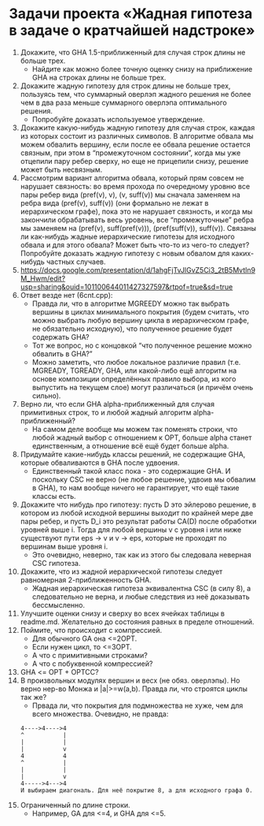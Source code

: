 # Задачи проекта «Жадная гипотеза в задаче о кратчайшей надстроке»
1. Докажите, что GHA 1.5-приближенный для случая строк длины не больше трех.
	- Найдите как можно более точную оценку снизу на приближение GHA на строках длины не больше трех.
2. Докажите жадную гипотезу для строк длины не больше трех, пользуясь тем, что суммарный оверлэп жадного решения не более чем в два раза меньше суммарного оверлэпа оптимального решения.
	- Попробуйте доказать используемое утверждение.
3. Докажите какую-нибудь жадную гипотезу для случая строк, каждая из которых состоит из различных символов.
В алгоритме обвала мы можем обвалить вершину, если после ее обвала решение остается связным, при этом в “промежуточном состоянии”, когда мы уже отцепили пару ребер сверху, но еще не прицепили снизу, решение может быть несвязным.
4. Рассмотрим вариант алгоритма обвала, который прям совсем не нарушает связность: во время прохода по очередному уровню все пары ребер вида (pref(v), v), (v, suff(v)) мы сначала заменяем на ребра вида (pref(v), suff(v)) (они формально не лежат в иерархическом графе), пока это не нарушает связность, и когда мы закончили обрабатывать весь уровень, все “промежуточные” ребра мы заменяем на (pref(v), suff(pref(v))), (pref(suff(v)), suff(v)).  Связаны ли как-нибудь жадные иерархические гипотезы для исходного обвала и для этого обвала? Может быть что-то из чего-то следует? Попробуйте доказать жадную гипотезу с новым обвалом для каких-нибудь частных случаев.
5. https://docs.google.com/presentation/d/1ahgFjTvJlGvZ5Ci3_2tB5Mvtln9M_Hwm/edit?usp=sharing&ouid=101100644011427327597&rtpof=true&sd=true
6. Ответ везде нет (6cnt.cpp):
	- Правда ли, что в алгоритме MGREEDY можно так выбрать вершины в циклах минимального покрытия (будем считать, что можно выбрать любую вершину цикла в иерархическом графе, не обязательно исходную), что полученное решение будет содержать GHA?
	- Тот же вопрос, но с концовкой “что полученное решение можно обвалить в GHA?”
	- Можно заметить, что любое локальное различие правил (т.е. MGREADY, TGREADY, GHA, или какой-либо ещё алгоритм на основе композиции определённых правило выбора, из кого выпустить на текущем слое) могут различаться (и причём очень сильно).
7. Верно ли, что если GHA alpha-приближенный для случая примитивных строк, то и любой жадный алгоритм alpha-приближенный?
	- На самом деле вообще мы можем так поменять строки, что любой жадный выбор с отношением к OPT, больше alpha станет единственным, а отношение всё ещё будет больше alpha.
8. Придумайте какие-нибудь классы решений, не содержащие GHA, которые обваливаются в GHA после удвоения.
	- Единственный такой класс пока - это содержащие GHA. И поскольку CSC не верно (не любое решение, удвоив мы обвалим в GHA), то нам вообще ничего не гарантирует, что ещё такие классы есть.
9. Докажите что нибудь про гипотезу: пусть D это эйлерово решение, в котором из любой исходной вершины выходит по крайней мере две пары ребер, и пусть D_i это результат работы CA(D) после обработки уровней выше i. Тогда для любой вершины v с уровня i или ниже существуют пути eps -> v и v -> eps, которые не проходят по вершинам выше уровня i.
	- Это очевидно, неверно, так как из этого бы следовала неверная CSC гипотеза.
10. Докажите, что из жадной иерархической гипотезы следует равномерная 2-приближенность GHA.
	- Жадная иерархическая гипотеза эквивалентна CSC (в силу 8), а следовательно не верна, и любые следствия из неё доказывать бессмысленно.
11. Улучшите оценки снизу и сверху во всех ячейках таблицы в readme.md. Желательно до состояния равных в пределе отношений.
12. Поймите, что происходит с компрессией.
	- Для обычного GA она <=2OPT.
	- Если нужен цикл, то <=3OPT.
	- А что с примитивными строками?
	- А что с побуквенной компрессией?
13. GHA <= OPT + OPTCC?
14. В произвольных модулях вершин и весх (не обяз. оверлэпы). Но верно нер-во Монжа и |a|>=w(a,b). Правда ли, что строятся циклы так же?
	- Првада ли, что покрытия для подмножества не хуже, чем для всего множества. Очевидно, не правда:
	```
	4---->4---->4
	^           |
	|           |
	|           v
	4           4
	^           |
	|           |
	|           v
	4----->4--->4
	И выбираем диагональ. Для неё покрытие 8, а для исходного графа 0.
	```
15. Ограниченный по длине строки.
	- Например, GA для <=4, и GHA для <=5.
